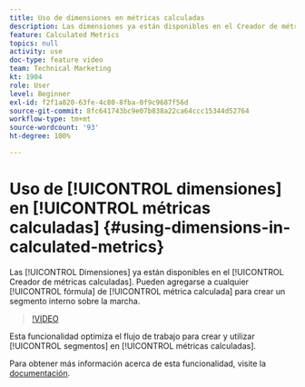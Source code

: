 ```yaml
---
title: Uso de dimensiones en métricas calculadas
description: Las dimensiones ya están disponibles en el Creador de métricas calculadas. Se pueden agregar a cualquier fórmula de métrica calculada para crear un segmento interno sobre la marcha.
feature: Calculated Metrics
topics: null
activity: use
doc-type: feature video
team: Technical Marketing
kt: 1904
role: User
level: Beginner
exl-id: f2f1a820-63fe-4c80-8fba-0f9c9687f56d
source-git-commit: 8fc641743bc9e07b838a22ca64ccc15344d52764
workflow-type: tm+mt
source-wordcount: '93'
ht-degree: 100%

---
```


# Uso de [!UICONTROL dimensiones] en [!UICONTROL métricas calculadas] {#using-dimensions-in-calculated-metrics}

Las [!UICONTROL Dimensiones] ya están disponibles en el [!UICONTROL Creador de métricas calculadas]. Pueden agregarse a cualquier [!UICONTROL fórmula] de [!UICONTROL métrica calculada] para crear un segmento interno sobre la marcha.

>[!VIDEO](https://video.tv.adobe.com/v/23723/?quality=12&learn=on)

Esta funcionalidad optimiza el flujo de trabajo para crear y utilizar [!UICONTROL segmentos] en [!UICONTROL métricas calculadas].

Para obtener más información acerca de esta funcionalidad, visite la [documentación](https://experienceleague.adobe.com/docs/analytics/components/calculated-metrics/calcmetrics-workflow/cm-build-metrics.html?lang=es).
